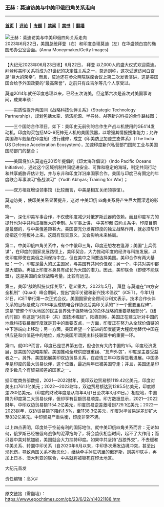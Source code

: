 ### 王赫：莫迪访美与中美印俄四角关系走向

---

#### [首页](../../../..?n14021188) &nbsp;|&nbsp; [评论](../../../../../epoch-comment?n14021188) &nbsp;|&nbsp; [专题](../../../../../epoch-special?n14021188) &nbsp;|&nbsp; [禁闻](../../../../../epoch-news?n14021188) &nbsp;|&nbsp; [禁书](../../../../../books?n14021188) &nbsp;|&nbsp; [翻墙](https://github.com/gfw-breaker/nogfw/blob/master/README.md?n14021188)


<div><img alt="王赫：莫迪访美与中美印俄四角关系走向" class="attachment-djy_600_400 size-djy_600_400 wp-post-image" src="https://i.epochtimes.com/assets/uploads/2023/06/id14021152-GettyImages-1500627379-600x400.jpg"/>
<div class="caption">
 2023年6月22日，美国总统拜登（右）和印度总理莫迪（左）在华盛顿白宫的椭圆形办公室会面。(Anna Moneymaker/Getty Images)
</div></div><hr/><div class="post_content" id="artbody" itemprop="articleBody">
 <!-- article content begin -->
 <p>
  【大纪元2023年06月23日讯】6月22日，
  <ok href="https://www.epochtimes.com/gb/tag/%E6%8B%9C%E7%99%BB.html">
   拜登
  </ok>
  以7,000人的盛大仪式欢迎莫迪。拜登称美印关系将成为21世纪的决定性关系之一，莫迪则称，这次受邀访问白宫是“巨大的荣幸”。而且，莫迪还在参众两院联席会议上第二次发表演讲，这是美国国会给予外国政要的“最高荣誉”，之前只有丘吉尔等几个人享受过。
 </p>
 <p>
  莫迪2014年就任印度总理以来，已经五次访美，但这第六次是首次对美国事访问，成果丰硕：
 </p>
 <p>
  ——实质性提升两国间《战略科技伙伴关系》（Strategic Technology Partnership），规划包括太空、清洁能源、半导体、AI等新兴科技的合作路线图；
 </p>
 <p>
  ——三个国防合作项目，如下：美印史无前例的合作生产战斗机使用的GE414发动机，印度购买包括MQ-9死神无人机的美国武器，以增强其情报搜集能力；允许美国海军舰艇在印度船厂进行维修，成立《印美防卫加速生态体系》（The India US Defense Acceleration Ecosystem），加速印度新兴私营部门国防工业与美国国防部门的整合；
 </p>
 <p>
  ——美国将加入莫迪在2015年提倡的《印太海洋倡议》（Indo Pacific Oceans Initiative），通过这个区域机制共同促进安全、可靠和稳定的海域，制定共同行动和共享威胁评估计划，并与东非和印度洋沿岸国家合作。美国与印度已有固定的年度联合军事演习“备战演习”（Yudh Abhyas; Training for War）；
 </p>
 <p>
  ——双方相互增设领事馆（比较而言，中美是相互关闭领事馆）。
 </p>
 <p>
  <ok href="https://www.epochtimes.com/gb/tag/%E8%8E%AB%E8%BF%AA%E8%AE%BF%E7%BE%8E.html">
   莫迪访美
  </ok>
  ，使印美关系显著提升，这对
  <ok href="https://www.epochtimes.com/gb/tag/%E4%B8%AD%E7%BE%8E%E5%8D%B0%E4%BF%84.html">
   中美印俄
  </ok>
  四角关系将产生巨大而深远的影响。
 </p>
 <p>
  第一，深化印美军事合作，不仅使印度减少对俄罗斯武器的依赖，而且印度军力的提升也对中共构成相当大的牵制。从军事上讲，
  <ok href="https://www.epochtimes.com/gb/tag/%E4%B8%AD%E7%BE%8E%E5%8D%B0%E4%BF%84.html">
   中美印俄
  </ok>
  四角关系中，印度目前是最弱的，与中美俄差距甚大。美国要充分发挥印度的独立战略作用，就必须帮印度把这个短板补上来。这既有现实意义，又会影响未来格局。
 </p>
 <p>
  第二，中美印俄四角关系中，有个中俄印三角，印度还想左右逢源；美国“上兵伐谋”，在印度的国家发展路径上，美印契合，大力推动印度的经济与科技发展，以使印度即使在美俄之间保持中立，但在美中之间要选择美国。美印合作有两大基础：一个，印度是最大的民主国家，与美国有共同价值观；另一个，中共对美印都是大威胁。再加上印度本身具有成长为大国的潜力。因此，美印联合（即使不能联盟），这是美国的全球战略考量，比较有远见。
 </p>
 <p>
  第三，美印“战略科技伙伴关系”，意义重大。2022年5月，
  <ok href="https://www.epochtimes.com/gb/tag/%E6%8B%9C%E7%99%BB.html">
   拜登
  </ok>
  与莫迪在“四方安全机制”（Quad）峰会期间，提出“美印关键和新兴技术倡议”（iCET）。今年1月31日，iCET举行第一次正式会议。美国国家安全顾问沙利文表示，技术合作伙伴关系的目标是成为2016年达成核电合作协议后美印关系的“下一个重要里程碑”，这是“使整个印太地区的民主世界处于强势地位的总体战略的重要基础部分”。《纽约时报》称这是“对抗中（共）国技术崛起”。陆媒则称，美国正在建立针对中国的地缘科技铁幕而印度就是其中的重要支点，一方面，印度正在努力从全球价值链的中下游端向上移动；另一方面，美国希望一个前进的印度能更大程度地替代中国在供应链和价值链中的地位，成为美国所谓民主科技联盟中的重要一环。
 </p>
 <p>
  第四，就GDP而言，印度已是世界第五位，但也仅有大约中国的1/5。印度经济发展，是美国的战略期望。美国推动全球供应链重组、“友岸外包”，印度是主要受益者之一。另外，美国拓展美印双边贸易关系，在疫情三年中取得显著进展。中国多年是印度的最大贸易伙伴，这个位置，最近两年已被美国夺走；并且，美国还是印度少数几个有贸易顺差的国家之一。
 </p>
 <p>
  据印度商务部数据，2021—2022财年，美印双边贸易额1119.42亿美元，印度对美出口761.1亿美元；2022—2023财年，双边贸易额达到1285.5亿美元，印度顺差280亿美元。（印度的财政年度是从每年4月1日至次年3月31日。）相应地，中国降为印度第二大贸易伙伴，但却享有巨额贸易顺差。印方数据显示，2021—2022财年，中印双边贸易额1154.2亿美元，印度贸易逆差激增到729.1亿美元；2022—2023财年，双边贸易额下降约1.5%，至1138.3亿美元，印度对华贸易逆差却扩大至832亿美元。中印贸易严重失衡，印度非常不满。
 </p>
 <p>
  以上四点表明，印度处于空前有利的国际地位。就中美印俄四角关系而言：无论如何，俄罗斯已经被俄乌战争的泥潭拖垮了，将会蛰伏相当时间，起不了大作用；而只要中美对抗加剧，美国就会大力扶持印度。如果中共坚持“战狼外交”，不去缓和中美关系、转圜中印关系（自2020年6月以来，中印多次爆发边境冲突，甚至出现死伤，导致两国关系不断恶化），继续牵手掉进坑里的俄罗斯，则美印联手，再加上日本、澳大利亚的联合，中共就将被锁死在印太地区。
 </p>
 <p>
  大纪元首发
 </p>
 <p>
  责任编辑：高义#
 </p>
 <!-- article content end -->
 <div id="below_article_ad">
 </div>
</div>


---

原文链接（需翻墙）：https://www.epochtimes.com/gb/23/6/22/n14021188.htm